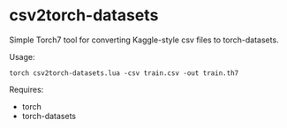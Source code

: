 csv2torch-datasets
==================

Simple Torch7 tool for converting Kaggle-style csv files to torch-datasets. 

Usage:

```
torch csv2torch-datasets.lua -csv train.csv -out train.th7
```
Requires:
- torch
- torch-datasets
